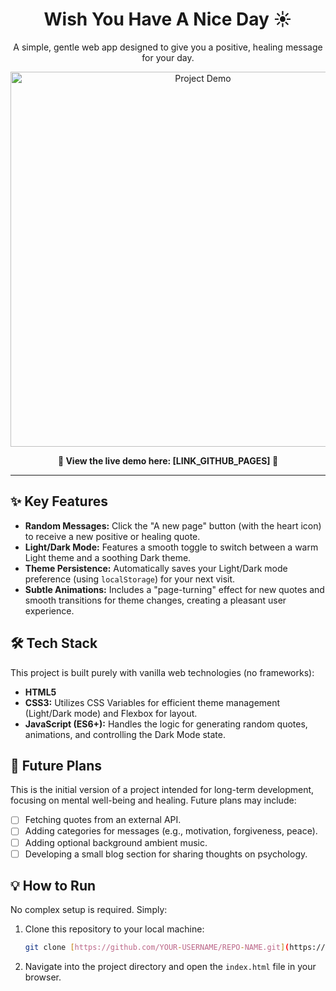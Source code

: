 <h1 align="center">Wish You Have A Nice Day ☀️</h1>

<p align="center">
  A simple, gentle web app designed to give you a positive, healing message for your day.
</p>

<p align="center">
  <img src="LINK_ANH_DEMO" alt="Project Demo" width="600px">
</p>

<p align="center">
  <strong>🚀 View the live demo here: [LINK_GITHUB_PAGES] 🚀</strong>
</p>

---

## ✨ Key Features

* **Random Messages:** Click the "A new page" button (with the heart icon) to receive a new positive or healing quote.
* **Light/Dark Mode:** Features a smooth toggle to switch between a warm Light theme and a soothing Dark theme.
* **Theme Persistence:** Automatically saves your Light/Dark mode preference (using `localStorage`) for your next visit.
* **Subtle Animations:** Includes a "page-turning" effect for new quotes and smooth transitions for theme changes, creating a pleasant user experience.

## 🛠️ Tech Stack

This project is built purely with vanilla web technologies (no frameworks):

* **HTML5**
* **CSS3:** Utilizes CSS Variables for efficient theme management (Light/Dark mode) and Flexbox for layout.
* **JavaScript (ES6+):** Handles the logic for generating random quotes, animations, and controlling the Dark Mode state.

## 🌱 Future Plans

This is the initial version of a project intended for long-term development, focusing on mental well-being and healing. Future plans may include:

* [ ] Fetching quotes from an external API.
* [ ] Adding categories for messages (e.g., motivation, forgiveness, peace).
* [ ] Adding optional background ambient music.
* [ ] Developing a small blog section for sharing thoughts on psychology.

## 💡 How to Run

No complex setup is required. Simply:

1.  Clone this repository to your local machine:
    ```bash
    git clone [https://github.com/YOUR-USERNAME/REPO-NAME.git](https://github.com/YOUR-USERNAME/REPO-NAME.git)
    ```
2.  Navigate into the project directory and open the `index.html` file in your browser.
